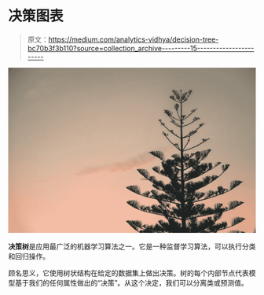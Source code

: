 # 决策图表

> 原文：<https://medium.com/analytics-vidhya/decision-tree-bc70b3f3b110?source=collection_archive---------15----------------------->

![](img/dc31fd46538487e89413bc335e314cfe.png)

**决策树**是应用最广泛的机器学习算法之一。它是一种监督学习算法，可以执行分类和回归操作。

顾名思义，它使用树状结构在给定的数据集上做出决策。树的每个内部节点代表模型基于我们的任何属性做出的“决策”。从这个决定，我们可以分离类或预测值。